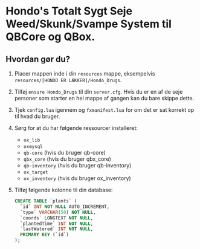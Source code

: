 # Hondo's Totalt Sygt Seje Weed/Skunk/Svampe System til QBCore og QBox.

## Hvordan gør du?

1. Placer mappen inde i din `resources` mappe, eksempelvis `resources/[HONDO ER LÆKKER]/Hondo_Drugs`.

2. Tilføj `ensure Hondo_Drugs` til din `server.cfg`. Hvis du er en af de seje personer som starter en hel mappe af gangen kan du bare skippe dette.

3. Tjek `config.lua` igennem og `fxmanifest.lua` for om det er sat korrekt op til hvad du bruger.

4. Sørg for at du har følgende ressourcer installeret:
   - `ox_lib`
   - `oxmysql`
   - `qb-core` (hvis du bruger qb-core)
   - `qbx_core` (hvis du bruger qbx_core)
   - `qb-inventory` (hvis du bruger qb-inventory)
   - `ox_target`
   - `ox_inventory` (hvis du bruger ox_inventory)

5. Tilføj følgende kolonne til din database:

   ```sql
   CREATE TABLE `plants` (
     `id` INT NOT NULL AUTO_INCREMENT,
     `type` VARCHAR(50) NOT NULL,
     `coords` LONGTEXT NOT NULL,
     `plantedTime` INT NOT NULL,
     `lastWatered` INT NOT NULL,
     PRIMARY KEY (`id`)
   );
